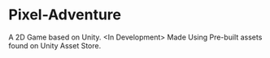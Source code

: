 # Pixel-Adventure
A 2D Game based on Unity. &lt;In Development>
Made Using Pre-built assets found on Unity Asset Store.
